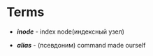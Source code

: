 # Terms

- ***inode*** - index node(индексный узел)

- ***alias*** - (псевдоним) command made ourself
